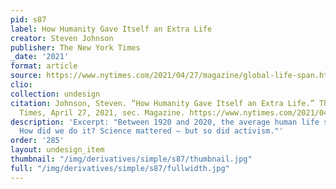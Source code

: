 ```yaml
---
pid: s87
label: How Humanity Gave Itself an Extra Life
creator: Steven Johnson
publisher: The New York Times
_date: '2021'
format: article
source: https://www.nytimes.com/2021/04/27/magazine/global-life-span.html
clio:
collection: undesign
citation: Johnson, Steven. “How Humanity Gave Itself an Extra Life.” The New York
  Times, April 27, 2021, sec. Magazine. https://www.nytimes.com/2021/04/27/magazine/global-life-span.html.
description: 'Excerpt: "Between 1920 and 2020, the average human life span doubled.
  How did we do it? Science mattered — but so did activism."'
order: '285'
layout: undesign_item
thumbnail: "/img/derivatives/simple/s87/thumbnail.jpg"
full: "/img/derivatives/simple/s87/fullwidth.jpg"
---
```

